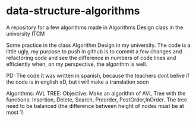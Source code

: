 # data-structure-algorithms
A repository for a few algorithms made in Algorithms Design class in the university ITCM

Some practice in the class Algorithm Design in my university.
The code is a little ugly, my purpose to push in github is to commit a few changes and refactoring code and see the difference in numbers of code lines and efficiently when, on my perspective, the algorithm is well.

PD: The code it was written in spanish, because the teachers dont belive if the code is in english xD, but i will make a translation soon

Algorithms:
AVL TREE:
  Objective: Make an algorithm of AVL Tree with the functions: Insertion, Delete, Search, Preorder, PostOrder,InOrder.
  The tree need to be balanced (the difference between height of nodes must be at most 1)
